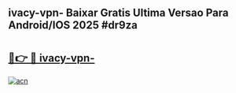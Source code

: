 ## ivacy-vpn- Baixar Gratis Ultima Versao Para Android/IOS 2025 #dr9za

# <h2><a href="https://ainizakaria.my?title=ivacy-vpn-&ref=20M">🔗👉 🔴 ivacy-vpn-</a></h2>

[![acn](https://github.com/user-attachments/assets/0f9c940e-d8b0-45ae-aac7-cd30a18b3e1c)](https://ainizakaria.my?title=ivacy-vpn-&ref=20M)


